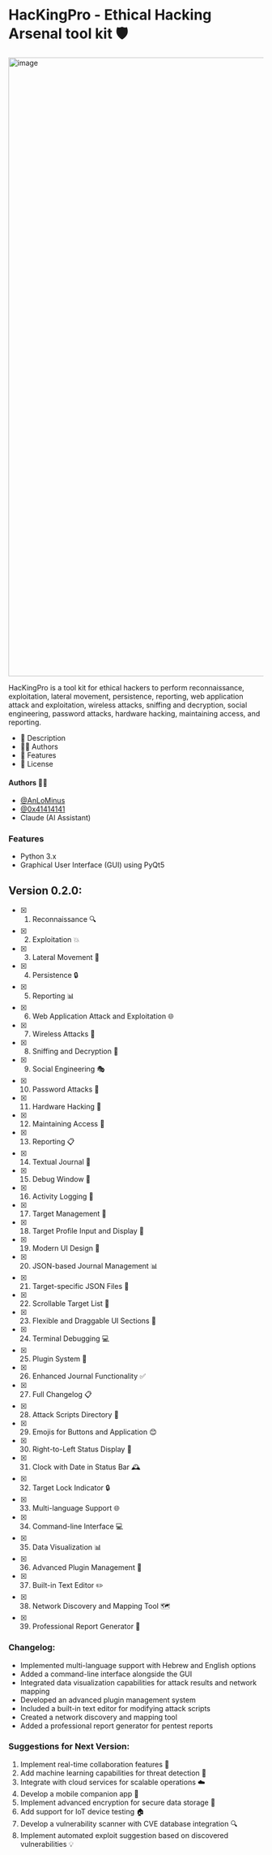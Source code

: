 
# HacKingPro - Ethical Hacking Arsenal tool kit 🛡️

<img width="1219" alt="image" src="https://github.com/user-attachments/assets/221f2720-628e-449c-a025-520d3401dd70">

HacKingPro is a tool kit for ethical hackers to perform reconnaissance, exploitation, lateral movement, persistence, reporting, web application attack and exploitation, wireless attacks, sniffing and decryption, social engineering, password attacks, hardware hacking, maintaining access, and reporting.

- 📝 Description
- 🧑‍💻 Authors
- 🔧 Features
- 📄 License

#### Authors 🧑‍💻

- [@AnLoMinus](https://github.com/AnLoMinus)
- [@0x41414141](https://github.com/0x41414141)
- Claude (AI Assistant)

### Features

- Python 3.x
- Graphical User Interface (GUI) using PyQt5

## Version 0.2.0:

- [x] 1. Reconnaissance 🔍
- [x] 2. Exploitation 💥
- [x] 3. Lateral Movement 🔀
- [x] 4. Persistence 🔒
- [x] 5. Reporting 📊
- [x] 6. Web Application Attack and Exploitation 🌐
- [x] 7. Wireless Attacks 📡
- [x] 8. Sniffing and Decryption 👃
- [x] 9. Social Engineering 🎭
- [x] 10. Password Attacks 🔑
- [x] 11. Hardware Hacking 🔧
- [x] 12. Maintaining Access 🚪
- [x] 13. Reporting 📋
- [x] 14. Textual Journal 📝
- [x] 15. Debug Window 🐞
- [x] 16. Activity Logging 📜
- [x] 17. Target Management 🎯
- [x] 18. Target Profile Input and Display 👤
- [x] 19. Modern UI Design 🎨
- [x] 20. JSON-based Journal Management 📊
- [x] 21. Target-specific JSON Files 📁
- [x] 22. Scrollable Target List 📜
- [x] 23. Flexible and Draggable UI Sections 🔀
- [x] 24. Terminal Debugging 💻
- [x] 25. Plugin System 🧩
- [x] 26. Enhanced Journal Functionality ✅
- [x] 27. Full Changelog 📋
- [x] 28. Attack Scripts Directory 📂
- [x] 29. Emojis for Buttons and Application 😊
- [x] 30. Right-to-Left Status Display 🔄
- [x] 31. Clock with Date in Status Bar 🕰️
- [x] 32. Target Lock Indicator 🔒
- [x] 33. Multi-language Support 🌐
- [x] 34. Command-line Interface 💻
- [x] 35. Data Visualization 📊
- [x] 36. Advanced Plugin Management 🧩
- [x] 37. Built-in Text Editor ✏️
- [x] 38. Network Discovery and Mapping Tool 🗺️
- [x] 39. Professional Report Generator 📑

### Changelog:

- Implemented multi-language support with Hebrew and English options
- Added a command-line interface alongside the GUI
- Integrated data visualization capabilities for attack results and network mapping
- Developed an advanced plugin management system
- Included a built-in text editor for modifying attack scripts
- Created a network discovery and mapping tool
- Added a professional report generator for pentest reports

### Suggestions for Next Version:

1. Implement real-time collaboration features 👥
2. Add machine learning capabilities for threat detection 🤖
3. Integrate with cloud services for scalable operations ☁️
4. Develop a mobile companion app 📱
5. Implement advanced encryption for secure data storage 🔐
6. Add support for IoT device testing 🏠
7. Develop a vulnerability scanner with CVE database integration 🔍
8. Implement automated exploit suggestion based on discovered vulnerabilities 💡
